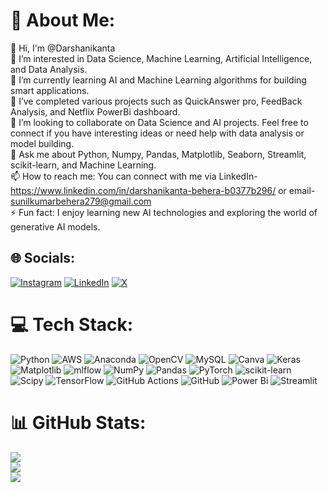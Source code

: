 # 💫 About Me:
👋 Hi, I'm @Darshanikanta<br>🔭 I’m interested in Data Science, Machine Learning, Artificial Intelligence, and Data Analysis.<br>🌱 I’m currently learning AI and Machine Learning algorithms for building smart applications.<br>💼 I’ve completed various projects such as QuickAnswer pro, FeedBack Analysis, and Netflix PowerBi dashboard.<br>🤝 I’m looking to collaborate on Data Science and AI projects. Feel free to connect if you have interesting ideas or need help with data analysis or model building.<br>💬 Ask me about Python, Numpy, Pandas, Matplotlib, Seaborn, Streamlit, scikit-learn, and Machine Learning.<br>📫 How to reach me: You can connect with me via LinkedIn-https://www.linkedin.com/in/darshanikanta-behera-b0377b296/ or email- sunilkumarbehera279@gmail.com<br>⚡ Fun fact: I enjoy learning new AI technologies and exploring the world of generative AI models.


## 🌐 Socials:
[![Instagram](https://img.shields.io/badge/Instagram-%23E4405F.svg?logo=Instagram&logoColor=white)](https://instagram.com/darshanikant) [![LinkedIn](https://img.shields.io/badge/LinkedIn-%230077B5.svg?logo=linkedin&logoColor=white)](https://www.linkedin.com/in/darshanikanta-behera/) [![X](https://img.shields.io/badge/X-black.svg?logo=X&logoColor=white)](https://x.com/kumarsunil7894) 

# 💻 Tech Stack:
![Python](https://img.shields.io/badge/python-3670A0?style=for-the-badge&logo=python&logoColor=ffdd54) ![AWS](https://img.shields.io/badge/AWS-%23FF9900.svg?style=for-the-badge&logo=amazon-aws&logoColor=white) ![Anaconda](https://img.shields.io/badge/Anaconda-%2344A833.svg?style=for-the-badge&logo=anaconda&logoColor=white) ![OpenCV](https://img.shields.io/badge/opencv-%23white.svg?style=for-the-badge&logo=opencv&logoColor=white) ![MySQL](https://img.shields.io/badge/mysql-4479A1.svg?style=for-the-badge&logo=mysql&logoColor=white) ![Canva](https://img.shields.io/badge/Canva-%2300C4CC.svg?style=for-the-badge&logo=Canva&logoColor=white) ![Keras](https://img.shields.io/badge/Keras-%23D00000.svg?style=for-the-badge&logo=Keras&logoColor=white) ![Matplotlib](https://img.shields.io/badge/Matplotlib-%23ffffff.svg?style=for-the-badge&logo=Matplotlib&logoColor=black) ![mlflow](https://img.shields.io/badge/mlflow-%23d9ead3.svg?style=for-the-badge&logo=numpy&logoColor=blue) ![NumPy](https://img.shields.io/badge/numpy-%23013243.svg?style=for-the-badge&logo=numpy&logoColor=white) ![Pandas](https://img.shields.io/badge/pandas-%23150458.svg?style=for-the-badge&logo=pandas&logoColor=white) ![PyTorch](https://img.shields.io/badge/PyTorch-%23EE4C2C.svg?style=for-the-badge&logo=PyTorch&logoColor=white) ![scikit-learn](https://img.shields.io/badge/scikit--learn-%23F7931E.svg?style=for-the-badge&logo=scikit-learn&logoColor=white) ![Scipy](https://img.shields.io/badge/SciPy-%230C55A5.svg?style=for-the-badge&logo=scipy&logoColor=%white) ![TensorFlow](https://img.shields.io/badge/TensorFlow-%23FF6F00.svg?style=for-the-badge&logo=TensorFlow&logoColor=white) ![GitHub Actions](https://img.shields.io/badge/github%20actions-%232671E5.svg?style=for-the-badge&logo=githubactions&logoColor=white) ![GitHub](https://img.shields.io/badge/github-%23121011.svg?style=for-the-badge&logo=github&logoColor=white) ![Power Bi](https://img.shields.io/badge/power_bi-F2C811?style=for-the-badge&logo=powerbi&logoColor=black) ![Streamlit](https://img.shields.io/badge/Streamlit-%23FE4B4B.svg?style=for-the-badge&logo=streamlit&logoColor=white)
# 📊 GitHub Stats:
![](https://github-readme-stats.vercel.app/api?username=Darshanikant&theme=dark&hide_border=false&include_all_commits=false&count_private=false)<br/>
![](https://github-readme-streak-stats.herokuapp.com/?user=Darshanikant&theme=dark&hide_border=false)<br/>
![](https://github-readme-stats.vercel.app/api/top-langs/?username=Darshanikant&theme=dark&hide_border=false&include_all_commits=false&count_private=false&layout=compact)

